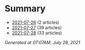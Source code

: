 # Summary
* [2021-07-26](https://github.com/nuuuwan/news_lk/blob/data/news_lk.2021-07-26.json) (2 articles)
* [2021-07-27](https://github.com/nuuuwan/news_lk/blob/data/news_lk.2021-07-27.json) (39 articles)
* [2021-07-28](https://github.com/nuuuwan/news_lk/blob/data/news_lk.2021-07-28.json) (33 articles)

*Generated at 07:07AM, July 28, 2021*
